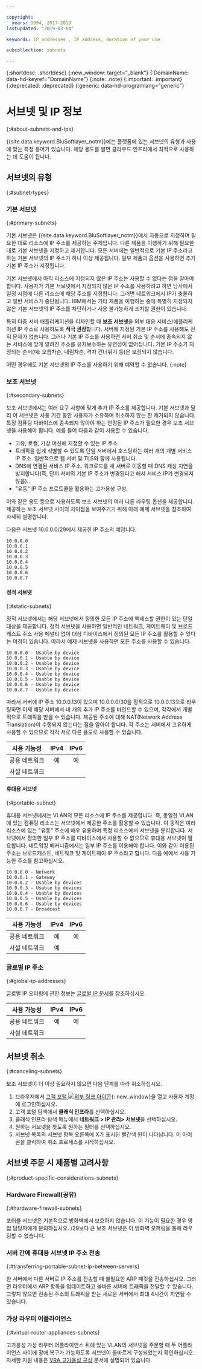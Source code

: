 ```yaml
---

copyright:
  years: 1994, 2017-2019
lastupdated: "2019-03-04"

keywords: IP addresses , IP address, duration of your use

subcollection: subnets

---
```


{:shortdesc: .shortdesc}
{:new_window: target="_blank"}
{:DomainName: data-hd-keyref="DomainName"}
{:note: .note}
{:important: .important}
{:deprecated: .deprecated}
{:generic: data-hd-programlang="generic"}

# 서브넷 및 IP 정보
{:#about-subnets-and-ips}

{{site.data.keyword.BluSoftlayer_notm}}에는 플랫폼에 있는 서브넷의 유형과 사용에 맞는 특정 용어가 있습니다. 해당 용도를 알면 클라우드 인프라에서 최적으로 사용하는 데 도움이 됩니다.


## 서브넷의 유형
{:#subnet-types}

### 기본 서브넷
{:#primary-subnets}

기본 서브넷은 {{site.data.keyword.BluSoftlayer_notm}}에서 자동으로 지정하며 필요한 대로 리소스에 IP 주소를 제공하는 주체입니다. 다른 제품을 이행하기 위해 필요한 대로 기본 서브넷을 지정하고 제거합니다. 모든 서버에는 일반적으로 기본 IP 주소라고 하는 기본 서브넷의 IP 주소가 하나 이상 제공됩니다. 일부 제품과 옵션을 사용하면 추가 기본 IP 주소가 지정됩니다.

기본 서브넷에서 아직 리소스에 지정되지 않은 IP 주소는 사용할 수 없다는 점을 알아야 합니다. 사용자가 기본 서브넷에서 지정되지 않은 IP 주소를 사용하려고 하면 당사에서 일정 시점에 다른 리소스에 해당 주소를 지정합니다. 그러면 네트워크에서 IP가 충돌하고 일반 서비스가 중단됩니다. IBM에서는 기타 제품을 이행하는 중에 특별히 지정되지 않은 기본 서브넷의 IP 주소를 차단하거나 사용 불가능하게 조치할 권한이 있습니다.

특히 다중 서버 애플리케이션을 디자인할 때 **보조 서브넷**을 외부 대응 서비스/애플리케이션 IP 주소로 사용하도록 **적극 권장**합니다. 서버에 지정된 기본 IP 주소를 사용해도 전혀 문제가 없습니다. 그러나 기본 IP 주소를 사용하면 서버 취소 및 순서에 종속되지 않는 서비스에 맞게 알려진 주소를 유지보수하는 유연성이 없어집니다. 기본 IP 주소가 지정되는 순서(예: 오름차순, 내림차순, 격차 건너뛰기 등)은 보장되지 않습니다.

어떤 경우에도 기본 서브넷의 IP 주소를 사용하기 위해 예약할 수 없습니다.
{:note}

### 보조 서브넷
{:#secondary-subnets}

보조 서브넷에서는 여러 요구 사항에 맞게 추가 IP 주소를 제공합니다. 기본 서브넷과 달리 이 서브넷은 사용 기간 동안 사용자가 소유하며 취소하지 않는 한 제거되지 않습니다. 특정 컴퓨팅 디바이스에 종속되지 않아야 하는 안정된 IP 주소가 필요한 경우 보조 서브넷을 사용해야 합니다. 예를 들어 다음과 같이 사용할 수 있습니다.

  * 고유, 로컬, 가상 머신에 지정할 수 있는 IP 주소.
  * 트래픽을 쉽게 식별할 수 있도록 단일 서버에서 호스팅하는 여러 개의 개별 서비스 IP 주소. 일반적으로 웹 서버 및 TLS와 함께 사용됩니다.
  * DNS에 연결된 서비스 IP 주소. 워크로드를 새 서버로 이동할 때 DNS 캐싱 지연을 방지합니다(즉, 단지 서버의 기본 IP 주소가 변경된다고 해서 서비스 IP가 변경되지 않음)..
  * "유동" IP 주소 프로토콜을 활용하는 고가용성 구성.

이와 같은 용도 등으로 사용하도록 보조 서브넷의 여러 다른 라우팅 옵션을 제공합니다. 제공하는 보조 서브넷 사이의 차이점을 보여주기기 위해 아래 예제 서브넷을 참조하여 자세히 설명합니다.

다음은 서브넷 10.0.0.0/29에서 제공한 IP 주소의 예입니다.
```
10.0.0.0
10.0.0.1
10.0.0.2
10.0.0.3
10.0.0.4
10.0.0.5
10.0.0.6
10.0.0.7
```

#### 정적 서브넷
{:#static-subnets}

정적 서브넷에서는 해당 서브넷에서 정의한 모든 IP 주소에 액세스할 권한이 있는 단일 대상을 제공합니다. 정적 서브넷을 사용하면 일반적인 네트워크, 게이트웨이 및 브로드캐스트 주소 사용 페널티 없이 대상 디바이스에서 정의된 모든 IP 주소를 활용할 수 있다는 이점이 있습니다. 따라서 예제 서브넷을 사용하면 모든 주소를 사용할 수 있습니다.

```
10.0.0.0 - Usable by device
10.0.0.1 - Usable by device
10.0.0.2 - Usable by device
10.0.0.3 - Usable by device
10.0.0.4 - Usable by device
10.0.0.5 - Usable by device
10.0.0.6 - Usable by device
10.0.0.7 - Usable by device
```

따라서 서버에 IP 주소 10.0.0.13이 있으며 10.0.0.0/30을 정적으로 10.0.0.13으로 라우팅하면 이제 해당 서버에서 네 개의 추가 IP 주소를 바인드할 수 있으며, 각각에서 개별적으로 트래픽을 받을 수 있습니다. 제공된 주소에 대해 NAT(Network Address Translation)이 수행되지 않는다는 점을 알아야 합니다. 각 주소는 서버에서 고유하게 사용할 수 있으므로 각각 서로 다른 용도로 사용할 수 있습니다.

| **사용 가능성** | IPv4 | IPv6 |
| ---------------- | :--: | :--: |
| 공용 네트워크   |예  |예  |
| 사설 네트워크   |      |      |

#### 휴대용 서브넷
{:#portable-subnet}

휴대용 서브넷에서는 VLAN의 모든 리소스에 IP 주소를 제공합니다. 즉, 동일한 VLAN에 있는 컴퓨팅 리소스는 서브넷에서 제공한 주소를 활용할 수 있습니다. 이 동작은 여러 리소스에 있는 "유동" 주소에 매우 유용하며 특정 리소스에서 서브넷을 분리합니다. 서브넷에서 정의한 일부 IP 주소를 디바이스에서 사용할 수 없으므로 휴대용 서브넷이 필요합니다. 네트워킹 메커니즘에서는 일부 IP 주소를 이용해야 합니다. 이와 같이 이용된 주소는 브로드캐스트, 네트워크 및 게이트웨이 IP 주소라고 합니다. 다음 예에서 사용 가능한 주소를
참고하십시오.

```
10.0.0.0 - Network
10.0.0.1 - Gateway
10.0.0.2 - Usable by devices
10.0.0.3 - Usable by devices
10.0.0.4 - Usable by devices
10.0.0.5 - Usable by devices
10.0.0.6 - Usable by devices
10.0.0.7 - Broadcast
```

| **사용 가능성** | IPv4 | IPv6 |
| ---------------- | :--: | :--: |
| 공용 네트워크   |예  |예  |
| 사설 네트워크   |예  |      |


### 글로벌 IP 주소
{:#global-ip-addresses}

글로벌 IP 오퍼링에 관한 정보는 [글로벌 IP 문서](/docs/infrastructure/subnets?topic=subnets-about-global-ip-addresses)를 참조하십시오.

| **사용 가능성** | IPv4 | IPv6 |
| ---------------- | :--: | :--: |
| 공용 네트워크   |예  |예  |
| 사설 네트워크   |      |      |


## 서브넷 취소
{:#canceling-subnets}

보조 서브넷이 더 이상 필요하지 않으면 다음 단계를 따라 취소하십시오.

  1. 브라우저에서 [고객 포털 ![외부 링크 아이콘](../../icons/launch-glyph.svg "외부 링크 아이콘")](https://{DomainName}/){: new_window}을 열고 사용자 계정에 로그인하십시오.
  1. 고객 포털 탐색에서 **클래식 인프라**를 선택하십시오. 
  1. 클래식 인프라 탐색 메뉴에서 **네트워크 > IP 관리> 서브넷**을 선택하십시오.
  1. 원하는 서브넷을 찾도록 원하는 필터를 선택하십시오.
  1. 서브넷 목록의 서브넷 항목 오른쪽에 X가 표시된 빨간색 원이 나타납니다. 이 아이콘을 클릭하여 취소 프로세스를 시작하십시오.


## 서브넷 주문 시 제품별 고려사항
{:#product-specific-considerations-subnets}

### Hardware Firewall(공유)
{:#hardware-firewall-subnets}

포터블 서브넷은 기본적으로 방화벽에서 보호하지 않습니다. 이 기능이 필요한 경우 영업 담당자에게 문의하십시오. /29보다 큰 보조 서브넷은 이 방화벽 오퍼링을 통해 라우팅할 수 없습니다.

### 서버 간에 휴대용 서브넷 IP 주소 전송
{:#transferring-portable-subnet-ip-between-servers}

한 서버에서 다른 서버로 IP 주소를 전송할 때 불필요한 ARP 패킷을 전송하십시오. 그러면 라우터에서 ARP 항목을 업데이트하고 올바른 서버에 트래픽을 전달할 수 있습니다. 그렇지 않으면 전송된 주소의 트래픽을 받는 새로운 서버에서 최대 4시간이 지연될 수 있습니다.

### 가상 라우터 어플라이언스
{:#virtual-router-appliances-subnets}

고가용성 가상 라우터 어플라이언스 뒤에 있는 VLAN의 서브넷을 주문할 때 두 어플라이언스 사이에 장애 복구가 가능하도록 서브넷이 올바르게 구성되었는지 확인하십시오. 자세한 지원 내용은 [VRA 고가용성 구성](/docs/infrastructure/virtual-router-appliance?topic=virtual-router-appliance-working-with-high-availability-and-vrrp) 문서에 설명되어 있습니다.
